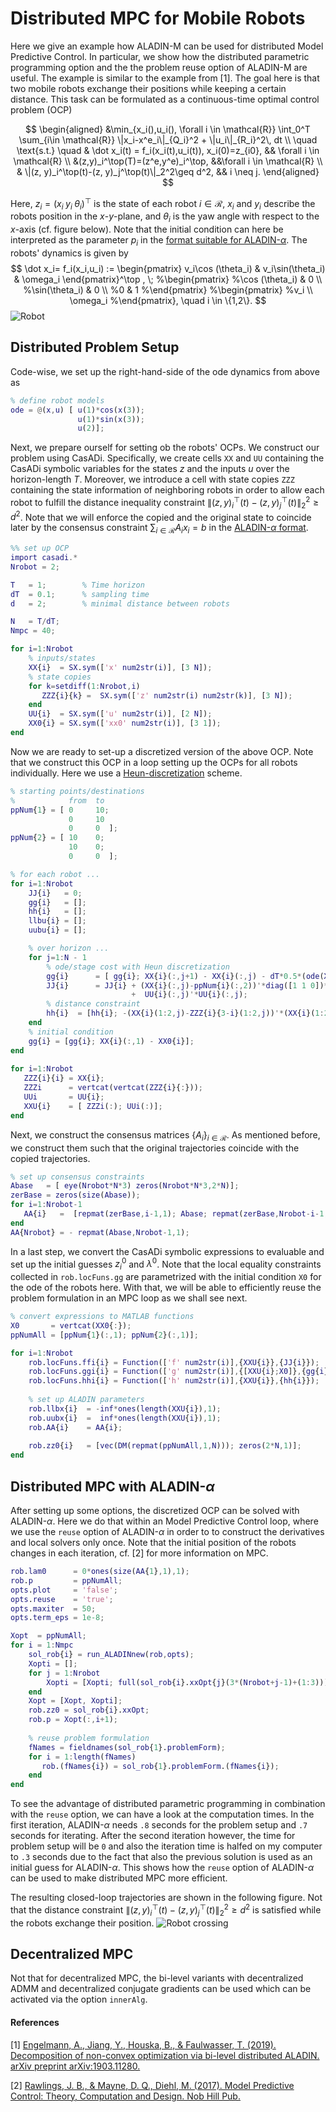 # Distributed MPC for Mobile Robots
Here we give an example how ALADIN-M can be used for distributed Model Predictive Control. In particular, we show how the distributed parametric programming option and the the problem reuse option of ALADIN-M are useful. The example is similar to the example from [1]. The goal here is that two mobile robots exchange their positions while keeping a certain distance. This task can be formulated as a continuous-time optimal control problem (OCP)

$$
\begin{aligned} 
&\min_{x_i(),u_i(), \forall i \in \mathcal{R}} \int_0^T \sum_{i\in \mathcal{R}} \|x_i-x^e_i\|_{Q_i}^2 + \|u_i\|_{R_i}^2\, dt  \\
\quad \text{s.t.} \quad  & \dot x_i(t) = f_i(x_i(t),u_i(t)),  x_i(0)=z_{i0}, && \forall i \in \mathcal{R} \\ 
&(z,y)_i^\top(T)=(z^e,y^e)_i^\top, &&\forall i \in \mathcal{R} \\
& \|(z, y)_i^\top(t)-(z, y)_j^\top(t)\|_2^2\geq d^2, && i \neq j.
\end{aligned}
$$

Here, $z_i=(x_i\; y_i\; \theta_i)^\top$ is the state of each robot $i \in \mathcal{R}$, $x_i$ and $y_i$ describe the robots position in the $x$-$y$-plane, and $\theta_i$ is the yaw angle with respect to the $x$-axis (cf. figure below). Note that the initial condition can here be interpreted as the parameter $p_i$ in the [format suitable for ALADIN-$\alpha$](index.md). The robots' dynamics is given by 
$$
\dot x_i= f_i(x_i,u_i) :=
\begin{pmatrix}
v_i\cos (\theta_i)  & v_i\sin(\theta_i) & \omega_i 
\end{pmatrix}^\top , \;
%\begin{pmatrix}
%\cos (\theta_i) & 0 \\
%\sin(\theta_i) & 0 \\
%0 & 1
%\end{pmatrix}
%\begin{pmatrix}
%v_i \\ \omega_i
%\end{pmatrix}, \quad 
 i \in \{1,2\}.
$$
![Robot](./figures/robot2.png)

## Distributed Problem Setup
Code-wise, we set up the right-hand-side of the ode dynamics from above as
```matlab
% define robot models
ode = @(x,u) [ u(1)*cos(x(3));
               u(1)*sin(x(3));
               u(2)];   
```
Next, we prepare ourself for setting ob the robots' OCPs. We construct our problem using CasADi. Specifically, we create cells `XX` and `UU` containing the CasADi symbolic variables for the states $z$ and the inputs $u$ over the horizon-length $T$. Moreover, we introduce a cell with state copies `ZZZ` containing the state information of neighboring robots in order to allow each robot to fulfill the distance inequality constraint ${\|(z, y)_i^\top(t)-(z, y)_j^\top(t)\|_2^2}\geq d^2$. Note that we will enforce the copied and the original state to coincide later by the consensus constraint $\sum_{i\in \mathcal{R}} A_ix_i=b$ in the [ALADIN-$\alpha$ format](index.md).
```matlab
%% set up OCP
import casadi.*
Nrobot = 2;

T   = 1;        % Time horizon
dT  = 0.1;      % sampling time
d   = 2;        % minimal distance between robots

N   = T/dT;
Nmpc = 40;

for i=1:Nrobot
    % inputs/states
    XX{i}  = SX.sym(['x' num2str(i)], [3 N]);
    % state copies
    for k=setdiff(1:Nrobot,i)
       ZZZ{i}{k} =  SX.sym(['z' num2str(i) num2str(k)], [3 N]);
    end
    UU{i}  = SX.sym(['u' num2str(i)], [2 N]);
    XX0{i} = SX.sym(['xx0' num2str(i)], [3 1]);
end
```
Now we are ready to set-up a discretized version of the above OCP. Note that we construct this OCP in a loop setting up the OCPs for all robots individually. Here we use a [Heun-discretization](https://en.wikipedia.org/wiki/Heun%27s_method) scheme. 

```matlab
% starting points/destinations
%            from  to       
ppNum{1} = [ 0     10; 
             0     10
             0     0  ];
ppNum{2} = [ 10    0; 
             10    0;
             0     0  ];

% for each robot ...           
for i=1:Nrobot
    JJ{i}   = 0;
    gg{i}   = [];
    hh{i}   = [];
    llbu{i} = [];
    uubu{i} = [];

    % over horizon ...
    for j=1:N - 1
        % ode/stage cost with Heun discretization
        gg{i}      = [ gg{i}; XX{i}(:,j+1) - XX{i}(:,j) - dT*0.5*(ode(XX{i}(:,j),UU{i}(:,j))+ ode(XX{i}(:,j+1),UU{i}(:,j+1)))];
        JJ{i}      = JJ{i} + (XX{i}(:,j)-ppNum{i}(:,2))'*diag([1 1 0])*(XX{i}(:,j)-ppNum{i}(:,2)) ...
                           +  UU{i}(:,j)'*UU{i}(:,j);
        % distance constraint
        hh{i}  = [hh{i}; -(XX{i}(1:2,j)-ZZZ{i}{3-i}(1:2,j))'*(XX{i}(1:2,j)-ZZZ{i}{3-i}(1:2,j)) + d^2];
    end
    % initial condition
    gg{i} = [gg{i}; XX{i}(:,1) - XX0{i}];
end
        
for i=1:Nrobot
   ZZZ{i}{i} = XX{i};
   ZZZi      = vertcat(vertcat(ZZZ{i}{:}));
   UUi       = UU{i};
   XXU{i}    = [ ZZZi(:); UUi(:)];
end
```

Next, we construct the consensus matrices $\{A_i\}_{i \in \mathcal{R}}$. As mentioned before, we construct them such that the original trajectories coincide with the copied trajectories. 

```matlab
% set up consensus constraints
Abase   = [ eye(Nrobot*N*3) zeros(Nrobot*N*3,2*N)];
zerBase = zeros(size(Abase));
for i=1:Nrobot-1
   AA{i}   =  [repmat(zerBase,i-1,1); Abase; repmat(zerBase,Nrobot-i-1,1)];
end
AA{Nrobot} = - repmat(Abase,Nrobot-1,1);
```

In a last step, we convert the CasADi symbolic expressions to evaluable and set up the initial guesses $z_i^0$ and $\lambda^0$. Note that the local equality constraints collected in `rob.locFuns.gg` are parametrized with the initial condition `X0` for the ode of the robots here. With that, we will be able to efficiently reuse the problem formulation in an MPC  loop as we shall see next.

```matlab
% convert expressions to MATLAB functions
X0       = vertcat(XX0{:});
ppNumAll = [ppNum{1}(:,1); ppNum{2}(:,1)];

for i=1:Nrobot
    rob.locFuns.ffi{i} = Function(['f' num2str(i)],{XXU{i}},{JJ{i}});
    rob.locFuns.ggi{i} = Function(['g' num2str(i)],{[XXU{i};X0]},{gg{i}});
    rob.locFuns.hhi{i} = Function(['h' num2str(i)],{XXU{i}},{hh{i}});
    
    % set up ALADIN parameters
    rob.llbx{i}  = -inf*ones(length(XXU{i}),1);
    rob.uubx{i}  =  inf*ones(length(XXU{i}),1);
    rob.AA{i}    = AA{i};
    
    rob.zz0{i}   = [vec(DM(repmat(ppNumAll,1,N))); zeros(2*N,1)];
end
```

## Distributed MPC with ALADIN-$\alpha$
After setting up some options, the discretized OCP can be solved with ALADIN-$\alpha$. Here we do that within an Model Predictive Control loop, where we use the `reuse` option of ALADIN-$\alpha$ in order to to construct the derivatives and local solvers only once. Note that the initial position of the robots changes in each iteration, cf. [2] for more information on MPC.

```matlab
rob.lam0      = 0*ones(size(AA{1},1),1);
rob.p         = ppNumAll;
opts.plot     = 'false';
opts.reuse    = 'true';
opts.maxiter  = 50;
opts.term_eps = 1e-8;

Xopt  = ppNumAll;
for i = 1:Nmpc
    sol_rob{i} = run_ALADINnew(rob,opts);
    Xopti = [];
    for j = 1:Nrobot
        Xopti = [Xopti; full(sol_rob{i}.xxOpt{j}(3*(Nrobot+j-1)+(1:3)))];
    end
    Xopt = [Xopt, Xopti];
    rob.zz0 = sol_rob{i}.xxOpt;
    rob.p = Xopt(:,i+1);
    
    % reuse problem formulation 
    fNames = fieldnames(sol_rob{1}.problemForm);
    for i = 1:length(fNames)
       rob.(fNames{i}) = sol_rob{1}.problemForm.(fNames{i});
    end
end
```

To see the advantage of distributed parametric programming in combination with the `reuse` option, we can have a look at the computation times. In the first iteration, ALADIN-$\alpha$ needs `.8` seconds for the problem setup and `.7` seconds for iterating. After the second iteration however, the time for problem setup will be `0` and also the iteration time is halfed on my computer to `.3` seconds due to the fact that also the previous solution is used as an initial guess for ALADIN-$\alpha$. This shows how the `reuse` option of ALADIN-$\alpha$ can be used to make distributed MPC more efficient. 

The resulting closed-loop trajectories are shown in the following figure. Not that the distance constraint ${\|(z, y)_i^\top(t)-(z, y)_j^\top(t)\|_2^2}\geq d^2$ is satisfied while the robots exchange their position. 
![Robot crossing](./figures/robCross.png)


## Decentralized MPC
Not that for decentralized MPC, the bi-level variants with decentralized ADMM and decentralized conjugate gradients can be used which can be activated via the option `innerAlg`.


#### References
[1] [Engelmann, A., Jiang, Y., Houska, B., & Faulwasser, T. (2019). Decomposition of non-convex optimization via bi-level distributed ALADIN. arXiv preprint arXiv:1903.11280.](https://arxiv.org/abs/1903.11280) 

[2] [Rawlings, J. B., & Mayne, D. Q., Diehl, M. (2017). Model Predictive Control: Theory, Computation and Design. Nob Hill Pub.](https://sites.engineering.ucsb.edu/~jbraw/mpc/)
